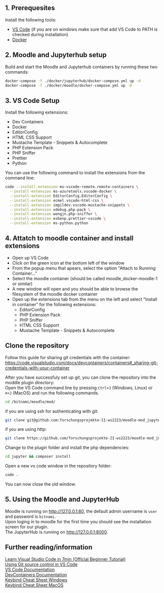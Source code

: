 ## 1. Prerequesites

Install the following tools:

- [VS Code](https://code.visualstudio.com/) (if you are on windows make sure that add VS Code to PATH is checked during installation)
- [Docker](https://www.docker.com/)

## 2. Moodle and Jupyterhub setup

Build and start the Moodle and Jupyterhub containers by running these two commands:

```sh
docker-compose -f ./docker/jupyterhub/docker-compose.yml up -d
docker-compose -f ./docker/moodle/docker-compose.yml up -d
```

## 3. VS Code Setup

Install the following extensions:

- Dev Containers
- Docker
- EditorConfig
- HTML CSS Support
- Mustache Template - Snippets & Autocomplete
- PHP Extension Pack
- PHP Sniffer
- Prettier
- Python

You can use the following command to install the extensions from the command line:

```sh
code --install-extension ms-vscode-remote.remote-containers \
  --install-extension ms-azuretools.vscode-docker \
  --install-extension EditorConfig.EditorConfig \
  --install-extension ecmel.vscode-html-css \
  --install-extension imgildev.vscode-mustache-snippets \
  --install-extension xdebug.php-pack \
  --install-extension wongjn.php-sniffer \
  --install-extension esbenp.prettier-vscode \
  --install-extension ms-python.python
```

## 4. Attatch to moodle container and install extensions

- Open up VS Code
- Click on the green icon at the bottom left of the window
- From the popup menu that apears, select the option "Attach to Running Container..."
- Select the moodle container (should be called moodle_docker-moodle-1 or similar)
- A new window will open and you should be able to browse the filesystem of the moodle docker container
- Open up the extensions tab from the menu on the left and select "Install in container" for the following extensions:
  - EditorConfig
  - PHP Extension Pack
  - PHP Sniffer
  - HTML CSS Support
  - Mustache Template - Snippets & Autocomplete

## Clone the repository

Follow this guide for sharing git credentials with the container: <https://code.visualstudio.com/docs/devcontainers/containers#_sharing-git-credentials-with-your-container>

After you have successfuly set up git, you can clone the repository into the moddle plugin directory:  
Open the VS Code command line by pressing `Ctrl+J` (Windows, Linux) or `⌘+J` (MacOS) and run the following commands.

```sh
cd /bitnami/moodle/mod/
```

if you are using ssh for authenticating with git:

```sh
git clone git@github.com:forschungsprojekte-II-ws2223/moodle-mod_jupyter.git ./jupyter
```

if you are using http:

```sh
git clone https://github.com/forschungsprojekte-II-ws2223/moodle-mod_jupyter.git ./jupyter
```

Change to the plugin folder and install the php dependencies:

```sh
cd jupyter && composer install
```

Open a new vs code window in the repository folder:

```sh
code .
```

You can now close the old window.

## 5. Using the Moodle and JupyterHub

Moodle is running on <http://127.0.0.1:80>, the default admin username is `user` and password is `bitnami`.  
Upon loging in to moodle for the first time you should see the installation screen for our plugin.  
The JupyterHub is running on <http://127.0.0.1:8000>.

## Further reading/information

[Learn Visual Studio Code in 7min (Official Beginner Tutorial)](https://code.visualstudio.com/docs/introvideos/basics)  
[Using Git source control in VS Code](https://code.visualstudio.com/docs/sourcecontrol/overview)  
[VS Code Documentation](https://code.visualstudio.com/docs)  
[DevContainers Documentation](https://code.visualstudio.com/docs/devcontainers/containers)  
[Keybind Cheat Sheet Windows](https://code.visualstudio.com/shortcuts/keyboard-shortcuts-windows.pdf)  
[Keybind Cheat Sheet MacOS](https://code.visualstudio.com/shortcuts/keyboard-shortcuts-macos.pdf)
